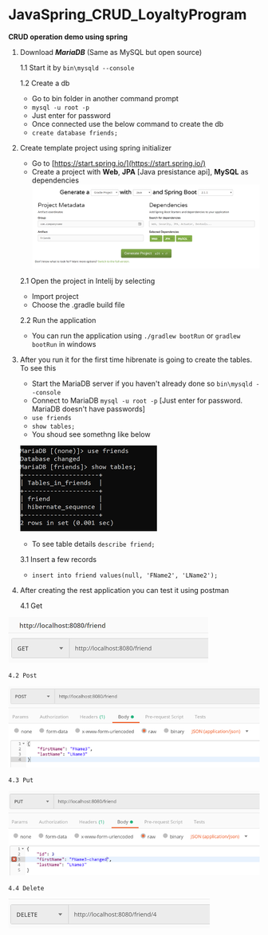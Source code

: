 # JavaSpring_CRUD_LoyaltyProgram
__CRUD operation demo using spring__

1. Download **_MariaDB_** (Same as MySQL but open source)

    1.1 Start it by  `bin\mysqld --console`

    1.2 Create a db
    + Go to bin folder in another command prompt
    + `mysql -u root -p`
    + Just enter for password
    + Once connected use the below command to create the db
    + `create database friends;`
    
2. Create template project using spring initializer
    + Go to [https://start.spring.io/](https://start.spring.io/)  
    + Create a project with __Web__, __JPA__ [Java presistance api], __MySQL__ as dependencies
    ![IMG](https://github.com/kumudug/JavaSpring_CRUD_LoyaltyProgram/blob/master/SpringInitFriends.png)

    2.1 Open the project in Intelij by selecting
    + Import project
    + Choose the .gradle build file
    
    2.2 Run the application
    + You can run the application using `./gradlew bootRun` or `gradlew bootRun` in windows
    
3. After you run it for the first time hibrenate is going to create the tables. To see this
    + Start the MariaDB server if you haven't already done so `bin\mysqld --console`
    + Connect to MariaDB `mysql -u root -p` [Just enter for password. MariaDB doesn't have passwords]
    + `use friends`
    + `show tables;`
    + You shoud see somethng like below
    
    ![IMG](https://github.com/kumudug/JavaSpring_CRUD_LoyaltyProgram/blob/master/MariaDBOutput1.png)

    + To see table details `describe friend;`
    
    3.1 Insert a few records
    + `insert into friend values(null, 'FName2', 'LName2');`
    
4. After creating the rest application you can test it using postman

    4.1 Get

![IMG](https://github.com/kumudug/JavaSpring_CRUD_LoyaltyProgram/blob/master/Postman_Get.png)

    4.2 Post

![IMG](https://github.com/kumudug/JavaSpring_CRUD_LoyaltyProgram/blob/master/Postman_Post.png)

    4.3 Put

![IMG](https://github.com/kumudug/JavaSpring_CRUD_LoyaltyProgram/blob/master/Postman_Put.png)

    4.4 Delete

![IMG](https://github.com/kumudug/JavaSpring_CRUD_LoyaltyProgram/blob/master/Postman_Delete.png)
    
    
